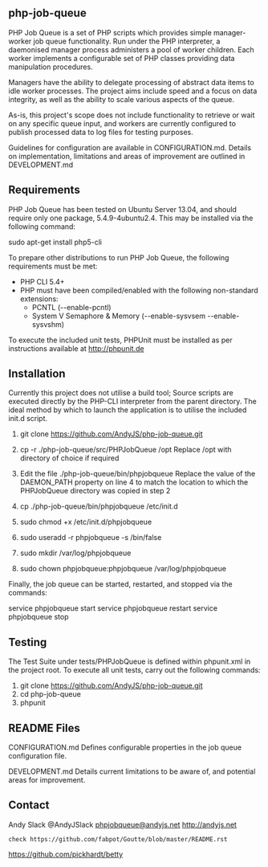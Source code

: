 php-job-queue
-------------

PHP Job Queue is a set of PHP scripts which provides simple manager-worker
job queue functionality. Run under the PHP interpreter, a daemonised manager process
administers a pool of worker children. Each worker implements a configurable set of
PHP classes providing data manipulation procedures.

Managers have the ability to delegate processing of abstract data items to idle
worker processes. The project aims include speed and a focus on data integrity,
as well as the ability to scale various aspects of the queue.

As-is, this project's scope does not include functionality to retrieve or wait on
any specific queue input, and workers are currently configured to publish processed
data to log files for testing purposes.

Guidelines for configuration are available in CONFIGURATION.md. Details on
implementation, limitations and areas of improvement are outlined in DEVELOPMENT.md

Requirements
------------

PHP Job Queue has been tested on Ubuntu Server 13.04, and should require only
one package, 5.4.9-4ubuntu2.4. This may be installed via the following command:

sudo apt-get install php5-cli

To prepare other distributions to run PHP Job Queue, the following requirements
must be met:

- PHP CLI 5.4+
- PHP must have been compiled/enabled with the following non-standard extensions:
	- PCNTL (--enable-pcntl)
	- System V Semaphore & Memory (--enable-sysvsem --enable-sysvshm)

To execute the included unit tests, PHPUnit must be installed as per
instructions available at http://phpunit.de

Installation
------------

Currently this project does not utilise a build tool; Source scripts are
executed directly by the PHP-CLI interpreter from the parent directory.
The ideal method by which to launch the application is to utilise the included
init.d script.

1. git clone https://github.com/AndyJS/php-job-queue.git

2. cp -r ./php-job-queue/src/PHPJobQueue /opt
   Replace /opt with directory of choice if required
   
3. Edit the file ./php-job-queue/bin/phpjobqueue
   Replace the value of the DAEMON_PATH property on line 4 to match the location
   to which the PHPJobQueue directory was copied in step 2
   
4. cp ./php-job-queue/bin/phpjobqueue /etc/init.d

5. sudo chmod +x /etc/init.d/phpjobqueue

6. sudo useradd -r phpjobqueue -s /bin/false

7. sudo mkdir /var/log/phpjobqueue

8. sudo chown phpjobqueue:phpjobqueue /var/log/phpjobqueue

Finally, the job queue can be started, restarted, and stopped via the commands:

service phpjobqueue start
service phpjobqueue restart
service phpjobqueue stop

Testing
-------

The Test Suite under tests/PHPJobQueue is defined within phpunit.xml in the
project root. To execute all unit tests, carry out the following commands:

1. git clone https://github.com/AndyJS/php-job-queue.git
2. cd php-job-queue
3. phpunit

README Files
------------

CONFIGURATION.md
    Defines configurable properties in the job queue configuration file.

DEVELOPMENT.md
    Details current limitations to be aware of, and potential areas for improvement.

Contact
-------

Andy Slack
@AndyJSlack
phpjobqueue@andyjs.net
http://andyjs.net

	
	check https://github.com/fabpot/Goutte/blob/master/README.rst
https://github.com/pickhardt/betty